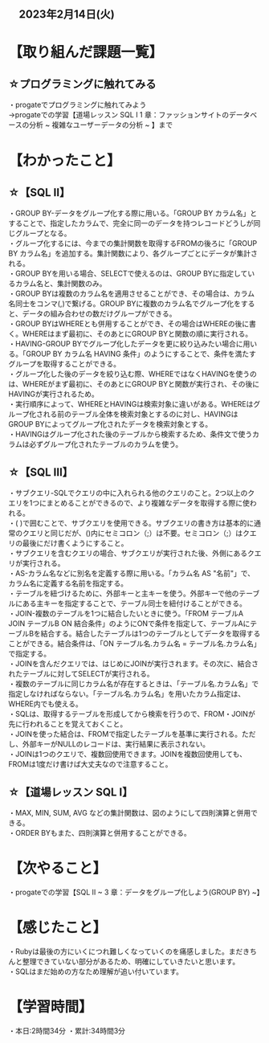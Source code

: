 ## 　2023年2月14日(火)

# 【取り組んだ課題一覧】
## ☆プログラミングに触れてみる
・progateでプログラミングに触れてみよう  
→progateでの学習【道場レッスン SQL Ⅰ  1 章：ファッションサイトのデータベースの分析 ~ 複雑なユーザーデータの分析 ~ 】まで
# 【わかったこと】
## ☆【SQL II】
・GROUP BY-データをグループ化する際に用いる。「GROUP BY カラム名」とすることで、指定したカラムで、完全に同一のデータを持つレコードどうしが同じグループとなる。  
・グループ化するには、今までの集計関数を取得するFROMの後ろに「GROUP BY カラム名」を追加する。集計関数により、各グループごとにデータが集計される。  
・GROUP BYを用いる場合、SELECTで使えるのは、GROUP BYに指定しているカラム名と、集計関数のみ。  
・GROUP BYは複数のカラム名を適用させることができ、その場合は、カラム名同士をコンマ(,)で繋げる。GROUP BYに複数のカラム名でグループ化をすると、データの組み合わせの数だけグループができる。  
・GROUP BYはWHEREとも併用することができ、その場合はWHEREの後に書く。WHEREはまず最初に、そのあとにGROUP BYと関数の順に実行される。  
・HAVING-GROUP BYでグループ化したデータを更に絞り込みたい場合に用いる。「GROUP BY カラム名 HAVING 条件」のようにすることで、条件を満たすグループを取得することができる。  
・グループ化した後のデータを絞り込む際、WHEREではなくHAVINGを使うのは、WHEREがまず最初に、そのあとにGROUP BYと関数が実行され、その後にHAVINGが実行されるため。  
・実行順序によって、WHEREとHAVINGは検索対象に違いがある。WHEREはグループ化される前のテーブル全体を検索対象とするのに対し、HAVINGはGROUP BYによってグループ化されたデータを検索対象とする。  
・HAVINGはグループ化された後のテーブルから検索するため、条件文で使うカラムは必ずグループ化されたテーブルのカラムを使う。
## ☆【SQL III】
・サブクエリ-SQLでクエリの中に入れられる他のクエリのこと。2つ以上のクエリを1つにまとめることができるので、より複雑なデータを取得する際に使われる。  
・( )で囲むことで、サブクエリを使用できる。サブクエリの書き方は基本的に通常のクエリと同じだが、()内にセミコロン（;）は不要。セミコロン（;）はクエリの最後にだけ書くようにすること。  
・サブクエリを含むクエリの場合、サブクエリが実行された後、外側にあるクエリが実行される。  
・AS-カラム名などに別名を定義する際に用いる。「カラム名 AS "名前"」で、カラム名に定義する名前を指定する。  
・テーブルを紐づけるために、外部キーと主キーを使う。外部キーで他のテーブルにある主キーを指定することで、テーブル同士を紐付けることができる。  
・JOIN-複数のテーブルを1つに結合したいときに使う。「FROM テーブルA JOIN テーブルB ON 結合条件」のようにONで条件を指定して、テーブルAにテーブルBを結合する。結合したテーブルは1つのテーブルとしてデータを取得することができる。結合条件は、「ON テーブル名.カラム名 = テーブル名.カラム名」で指定する。  
・JOINを含んだクエリでは、はじめにJOINが実行されます。その次に、結合されたテーブルに対してSELECTが実行される。  
・複数のテーブルに同じカラム名が存在するときは、「テーブル名.カラム名」で指定しなければならない。「テーブル名.カラム名」を用いたカラム指定は、WHERE内でも使える。  
・SQLは、取得するテーブルを形成してから検索を行うので、FROM・JOINが先に行われることを覚えておくこと。  
・JOINを使った結合は、FROMで指定したテーブルを基準に実行される。ただし、外部キーがNULLのレコードは、実行結果に表示されない。  
・JOINは1つのクエリで、複数回使用できます。JOINを複数回使用しても、FROMは1度だけ書けば大丈夫なので注意すること。
## ☆【道場レッスン SQL Ⅰ】
・MAX, MIN, SUM, AVG などの集計関数は、図のようにして四則演算と併用できる。  
・ORDER BYもまた、四則演算と併用することができる。
# 【次やること】
・progateでの学習【SQL II ~  3 章：データをグループ化しよう(GROUP BY) ~】
# 【感じたこと】
・Rubyは最後の方にいくにつれ難しくなっていくのを痛感しました。まだきちんと整理できていない部分があるため、明確にしていきたいと思います。  
・SQLはまだ始めの方なため理解が追い付いています。
# 【学習時間】
・本日:2時間34分
・累計:34時間3分
